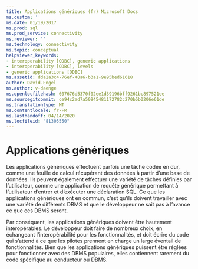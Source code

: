 ```yaml
---
title: Applications génériques (fr) Microsoft Docs
ms.custom: ''
ms.date: 01/19/2017
ms.prod: sql
ms.prod_service: connectivity
ms.reviewer: ''
ms.technology: connectivity
ms.topic: conceptual
helpviewer_keywords:
- interoperability [ODBC], generic applications
- interoperability [ODBC], levels
- generic applications [ODBC]
ms.assetid: dda2a3c4-76ef-40a6-b3a1-9e95bed61618
author: David-Engel
ms.author: v-daenge
ms.openlocfilehash: 607676d5370f02ee1d39196bff9261bc897521ee
ms.sourcegitcommit: ce94c2ad7a50945481172782c270b5b0206e61de
ms.translationtype: MT
ms.contentlocale: fr-FR
ms.lasthandoff: 04/14/2020
ms.locfileid: "81305550"
---
```

# <a name="generic-applications"></a>Applications génériques
Les applications génériques effectuent parfois une tâche codée en dur, comme une feuille de calcul récupérant des données à partir d’une base de données. Ils peuvent également effectuer une variété de tâches définies par l’utilisateur, comme une application de requête générique permettant à l’utilisateur d’entrer et d’exécuter une déclaration SQL. Ce que les applications génériques ont en commun, c’est qu’ils doivent travailler avec une variété de différents DBMS et que le développeur ne sait pas à l’avance ce que ces DBMS seront.  
  
 Par conséquent, les applications génériques doivent être hautement interopérables. Le développeur doit faire de nombreux choix, en échangeant l’interopérabilité pour les fonctionnalités, et doit écrire du code qui s’attend à ce que les pilotes prennent en charge un large éventail de fonctionnalités. Bien que les applications génériques puissent être réglées pour fonctionner avec des DBMS populaires, elles contiennent rarement du code spécifique au conducteur ou DBMS.
